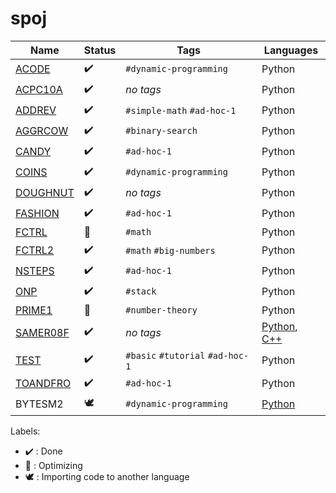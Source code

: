 # spoj

Name | Status | Tags | Languages
------------ | ------------- | ------------- | -------------
[ACODE](ACODE.py) | :heavy_check_mark: | `#dynamic-programming` | Python
[ACPC10A](ACPC10A.py) | :heavy_check_mark: | *no tags* | Python
[ADDREV](ADDREV.py) | :heavy_check_mark: | `#simple-math` `#ad-hoc-1` | Python
[AGGRCOW](AGGRCOW.py) | :heavy_check_mark: | `#binary-search` | Python
[CANDY](CANDY.py) | :heavy_check_mark: | `#ad-hoc-1` | Python
[COINS](COINS.py) | :heavy_check_mark: | `#dynamic-programming` | Python
[DOUGHNUT](DOUGHNUT.py) | :heavy_check_mark: | *no tags* | Python
[FASHION](FASHION.py) | :heavy_check_mark: | `#ad-hoc-1` | Python
[FCTRL](FCTRL.py) | :rocket: | `#math` | Python
[FCTRL2](FCTRL2.py) | :heavy_check_mark: | `#math` `#big-numbers` | Python
[NSTEPS](NSTEPS.py) | :heavy_check_mark: | `#ad-hoc-1` | Python
[ONP](ONP.py) | :heavy_check_mark: | `#stack` | Python
[PRIME1](PRIME1.py) | :rocket: | `#number-theory` | Python
[SAMER08F](SAMER08F.cpp) | :heavy_check_mark: | *no tags* | [Python](SAMER08F.py), [C++](SAMER08F.cpp)
[TEST](TEST.py) | :heavy_check_mark: | `#basic` `#tutorial` `#ad-hoc-1` | Python
[TOANDFRO](TOANDFRO.py) | :heavy_check_mark: | `#ad-hoc-1` | Python
BYTESM2 | :dove: | `#dynamic-programming` | [Python](BYTESM2.py)

Labels:

* :heavy_check_mark: : Done
* :rocket: : Optimizing
* :dove: : Importing code to another language
